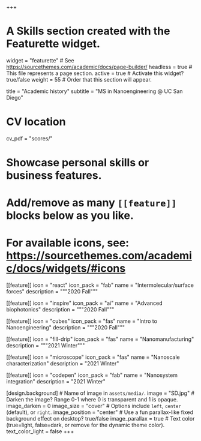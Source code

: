 +++
# A Skills section created with the Featurette widget.
widget = "featurette"  # See https://sourcethemes.com/academic/docs/page-builder/
headless = true  # This file represents a page section.
active = true  # Activate this widget? true/false
weight = 55  # Order that this section will appear.

title = "Academic history"
subtitle = "MS in Nanoengineering @ UC San Diego"

# CV location
cv_pdf = "scores/"



# Showcase personal skills or business features.
# 
# Add/remove as many `[[feature]]` blocks below as you like.
# 
# For available icons, see: https://sourcethemes.com/academic/docs/widgets/#icons
[[feature]]
  icon = "react"
  icon_pack = "fab"
  name = "Intermolecular/surface forces"
  description = """2020 Fall"""
  
[[feature]]
  icon = "inspire"
  icon_pack = "ai"
  name = "Advanced biophotonics"
  description = """2020 Fall"""
  
  [[feature]]
  icon = "cubes"
  icon_pack = "fas"
  name = "Intro to Nanoengineering"
  description = """2020 Fall"""  

[[feature]]
  icon = "fill-drip"
  icon_pack = "fas"
  name = "Nanomanufacturing"
  description = """2021 Winter"""
  
   [[feature]]
  icon = "microscope"
  icon_pack = "fas"
  name = "Nanoscale characterization"
  description = "2021 Winter"
  
  [[feature]]
  icon = "codepen"
  icon_pack = "fab"
  name = "Nanosystem integration"
  description = "2021 Winter" 

[design.background]
    # Name of image in `assets/media/`.
    image = "SD.jpg"
    # Darken the image? Range 0-1 where 0 is transparent and 1 is opaque.
    image_darken = 0
    image_size = "cover"
    # Options include `left`, `center` (default), or `right`.
    image_position = "center"
    # Use a fun parallax-like fixed background effect on desktop? true/false
    image_parallax = true
    # Text color (true=light, false=dark, or remove for the dynamic theme color).
    text_color_light = false
+++
